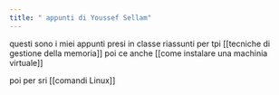 ```yaml
---
title: " appunti di Youssef Sellam"
---
```


questi sono i miei appunti presi in classe riassunti 
per tpi 
[[tecniche di gestione della memoria]] poi ce anche [[come instalare una machinia virtuale]] 

poi per sri
[[comandi Linux]]
